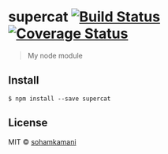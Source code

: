 # supercat [![Build Status](https://travis-ci.org/sohamkamani/supercat.svg?branch=master)](https://travis-ci.org/sohamkamani/supercat) [![Coverage Status](https://coveralls.io/repos/sohamkamani/supercat/badge.svg?branch=master&service=github)](https://coveralls.io/github/sohamkamani/supercat?branch=master)

> My node module


## Install

```
$ npm install --save supercat
```

## License

MIT © [sohamkamani](https://github.com/sohamkamani)
